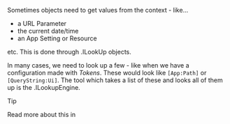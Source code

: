 ﻿---
uid: ToSic.Eav.LookUp
---

Sometimes objects need to get values from the context - like...

* a URL Parameter
* the current date/time 
* an App Setting or Resource 

etc. This is done through [](xref:ToSic.Eav.LookUp).ILookUp objects. 

In many cases, we need to look up a few - like when we have a configuration made with _Tokens_. 
These would look like `[App:Path]` or `[QueryString:Ui]`. 
The tool which takes a list of these and looks all of them up is the [](xref:ToSic.Eav.LookUp).ILookupEngine. 

> [!TIP]
> Read more about this in [](xref:NetCode.DataSources.LookUp)